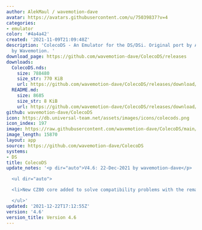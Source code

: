```yaml
---
author: AlekMaul / wavemotion-dave
avatar: https://avatars.githubusercontent.com/u/75039837?v=4
categories:
- emulator
color: '#4a4a42'
created: '2021-11-09T21:09:48Z'
description: 'ColecoDS - An Emulator for the DS/DSi. Original port by Alekmaul. Phoenix-Edition
  by Wavemotion. '
download_page: https://github.com/wavemotion-dave/ColecoDS/releases
downloads:
  ColecoDS.nds:
    size: 788480
    size_str: 770 KiB
    url: https://github.com/wavemotion-dave/ColecoDS/releases/download/4.6/ColecoDS.nds
  README.md:
    size: 8685
    size_str: 8 KiB
    url: https://github.com/wavemotion-dave/ColecoDS/releases/download/4.6/README.md
github: wavemotion-dave/ColecoDS
icon: https://db.universal-team.net/assets/images/icons/colecods.png
icon_index: 197
image: https://raw.githubusercontent.com/wavemotion-dave/ColecoDS/main/arm9/gfx_data/pdev_tbg0.png
image_length: 15870
layout: app
source: https://github.com/wavemotion-dave/ColecoDS
systems:
- DS
title: ColecoDS
update_notes: '<p dir="auto">V4.6: 22-Dec-2021 by wavemotion-dave</p>

  <ul dir="auto">

  <li>New CZ80 core added to solve compatibility problems with the remaining games.</li>

  </ul>'
updated: '2021-12-22T17:12:55Z'
version: '4.6'
version_title: Version 4.6
---
```


